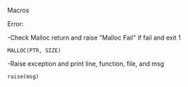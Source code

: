Macros

Error:

-Check Malloc return and raise "Malloc Fail" if fail and exit 1
```
MALLOC(PTR, SIZE)
```

-Raise exception and print line, function, file, and msg
```
raise(msg)
```
